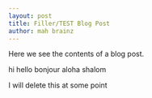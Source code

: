 ```yaml
---
layout: post
title: Filler/TEST Blog Post
author: mah brainz
---
```


Here we see the contents of a blog post.

hi hello bonjour aloha shalom 

I will delete this at some point